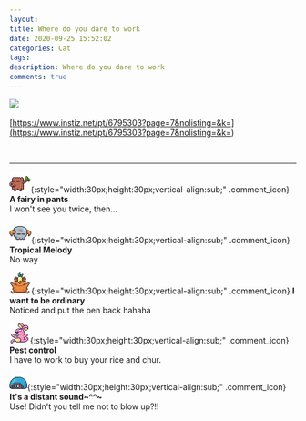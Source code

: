 ```yaml
---
layout: 
title: Where do you dare to work
date: 2020-09-25 15:52:02
categories: Cat
tags: 
description: Where do you dare to work
comments: true
---
```


![](https://blog.kakaocdn.net/dn/dlH7L8/btqJtZdcMQk/TDq4i86NjQqih8Hto4pih1/img.gif)

[https://www.instiz.net/pt/6795303?page=7&nolisting=&k=](<https://www.instiz.net/pt/6795303?page=7&nolisting=&k=>)

​

* * *

![comment](/assets/character/trunk.png){:style="width:30px;height:30px;vertical-align:sub;" .comment_icon} **A fairy in pants**  
I won't see you twice, then...   
  
![comment](/assets/character/skull.png){:style="width:30px;height:30px;vertical-align:sub;" .comment_icon} **Tropical Melody**  
No way   
  
![comment](/assets/character/bird.png){:style="width:30px;height:30px;vertical-align:sub;" .comment_icon} **I want to be ordinary**  
Noticed and put the pen back hahaha   
  
![comment](/assets/character/bunny.png){:style="width:30px;height:30px;vertical-align:sub;" .comment_icon} **Pest control**  
I have to work to buy your rice and chur.   
  
![comment](/assets/character/turtle.png){:style="width:30px;height:30px;vertical-align:sub;" .comment_icon} **It's a distant sound~^^~**  
Use! Didn't you tell me not to blow up?!!  
  

